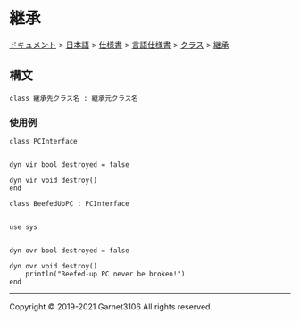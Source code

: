 # 継承

[ドキュメント](../../../../../index.md) > [日本語](../../../../index.md) > [仕様書](../../../index.md) > [言語仕様書](../../index.md) > [クラス](../index.md) > [継承](./index.md)

## 構文

```
class 継承先クラス名 : 継承元クラス名
```

### 使用例

```
class PCInterface


dyn vir bool destroyed = false

dyn vir void destroy()
end
```

```
class BeefedUpPC : PCInterface


use sys


dyn ovr bool destroyed = false

dyn ovr void destroy()
    println("Beefed-up PC never be broken!")
end
```

---

Copyright © 2019-2021 Garnet3106 All rights reserved.
